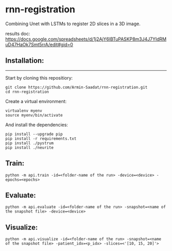 # rnn-registration
Combining Unet with LSTMs to register 2D slices in a 3D image.

results doc:
https://docs.google.com/spreadsheets/d/1j2AjY6lBTuPASKP8m3J4J7YIdRMuD47HaOk7Smt5rrA/edit#gid=0


## Installation:
------------
Start by cloning this repositiory:
```
git clone https://github.com/Armin-Saadat/rnn-registration.git
cd rnn-registration
```
Create a virtual environment:
```
virtualenv myenv
source myenv/bin/activate
```
And install the dependencies:
```
pip install --upgrade pip  
pip install -r requirements.txt
pip install ./pystrum
pip install ./neurite
```

## Train:

```
python -m api.train -id=<folder-name of the run> -device=<device> -epochs=<epochs>
```

## Evaluate:
  
```
python -m api.evaluate -id=<folder-name of the run> -snapshot=<name of the snapshot file> -device=<device>
```

## Visualize:
  
```
python -m api.visualize -id=<folder-name of the run> -snapshot=<name of the snapshot file> -patient_idx=<p_idx> -slices=<'[10, 15, 20]'>
```
